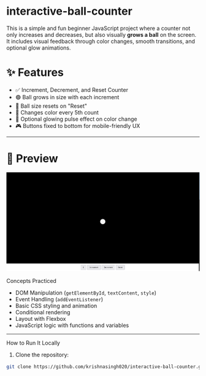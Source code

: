 # interactive-ball-counter
This is a simple and fun beginner JavaScript project where a counter not only increases and decreases, but also visually **grows a ball** on the screen. It includes visual feedback through color changes, smooth transitions, and optional glow animations.


# ✨ Features

- ✅ Increment, Decrement, and Reset Counter
- 🟢 Ball grows in size with each increment
- 🔴 Ball size resets on "Reset"
- 🌈 Changes color every 5th count
- 💫 Optional glowing pulse effect on color change
- 🎮 Buttons fixed to bottom for mobile-friendly UX

---

# 📸 Preview
![Screenshot of the growing ball counter](counter_ss.png)



Concepts Practiced

- DOM Manipulation (`getElementById`, `textContent`, `style`)
- Event Handling (`addEventListener`)
- Basic CSS styling and animation
- Conditional rendering
- Layout with Flexbox
- JavaScript logic with functions and variables

---
 How to Run It Locally

1. Clone the repository:

```bash
git clone https://github.com/krishnasingh020/interactive-ball-counter.git